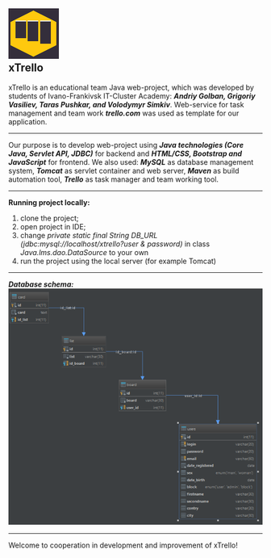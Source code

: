![alt text](https://github.com/Strixik/xtrellowebproject/blob/vova_logger/src/main/webapp/WEB-INF/img/xlogo.png)
<br>
**xTrello**
---

xTrello is an educational team Java web-project, which was developed by students of Ivano-Frankivsk IT-Cluster Academy:
**_Andriy Golban, Grigoriy Vasiliev, Taras Pushkar, and Volodymyr Simkiv_**. Web-service for task management and team work **_trello.com_** was used as template for our application.
***

Our purpose is to develop web-project using **_Java technologies (Core Java, Servlet API, JDBC)_** for backend and **_HTML/CSS, Bootstrap and JavaScript_** for frontend.
We also used: 
**_MySQL_** as database management system,
**_Tomcat_** as servlet container and web server,
**_Maven_** as build automation tool,
**_Trello_** as task manager and team working tool.
***
**Running project locally:**
1) clone the project;
2) open project in IDE;
3) change _private static final String DB_URL (jdbc:mysql://localhost/xtrello?user & password)_ in class _Java.lms.dao.DataSource_ to your own
4) run the project using the local server (for example Tomcat)
***
**_Database schema:_**
<br>
![alt text](https://github.com/Strixik/xtrellowebproject/blob/vova_logger/src/main/webapp/WEB-INF/img/db_schema.png)
***
Welcome to cooperation in development and improvement of xTrello!

